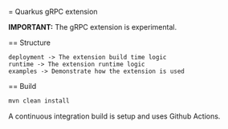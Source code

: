 = Quarkus gRPC extension

**IMPORTANT:** The gRPC extension is experimental.

== Structure

```text
deployment -> The extension build time logic
runtime -> The extension runtime logic
examples -> Demonstrate how the extension is used
```

== Build

```bash
mvn clean install
```

A continuous integration build is setup and uses Github Actions.
